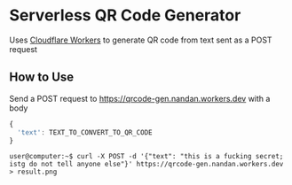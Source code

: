 # Serverless QR Code Generator

Uses [Cloudflare Workers](https://developers.cloudflare.com/workers/) to generate QR code from text sent as a POST request

## How to Use

Send a POST request to https://qrcode-gen.nandan.workers.dev with a body 

```js
{
  'text': TEXT_TO_CONVERT_TO_QR_CODE
}
```

```console
user@computer:~$ curl -X POST -d '{"text": "this is a fucking secret; istg do not tell anyone else"}' https://qrcode-gen.nandan.workers.dev > result.png
```

